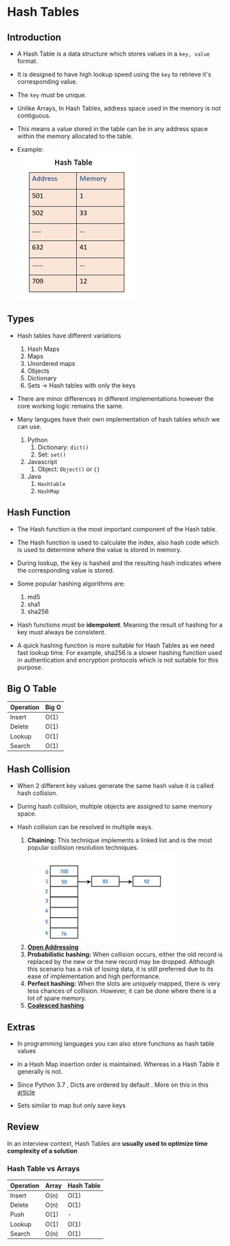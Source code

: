 # Hash Tables

## Introduction

- A Hash Table is a data structure which stores values in a `key, value` format.

- It is designed to have high lookup speed using the `key` to retrieve it's corresponding value.

- The `key` must be unique.

- Unlike Arrays, In Hash Tables, address space used in the memory is not contiguous.

- This means a value stored in the table can be in any address space within the memory allocated to the table.

- Example:  
![hashmap address space](../_images/hashmap.jpg)

## Types

- Hash tables have different variations
    1. Hash Maps
    2. Maps
    3. Unordered maps
    4. Objects
    5. Dictionary
    6. Sets -> Hash tables with only the keys


-  There are minor differences in different implementations however the core working logic remains the same.


- Many languges have their own implementation of hash tables which we can use.

    1. Python
        1. Dictionary: `dict()`
        2. Set: `set()`
    2. Javascript
        1. Object: `Object()` or `{}`
    3. Java
        1. `Hashtable`
        2. `HashMap`


## Hash Function

- The Hash function is the most important component of the Hash table.

- The Hash function is used to calculate the index, also hash code which is used to determine where the value is stored in memory.

- During lookup, the key is hashed and the resulting hash indicates where the corresponding value is stored.

- Some popular hashing algorithms are:
    1. md5
    2. sha1
    3. sha256

- Hash functions must be **idempotent**. Meaning the result of hashing for a key must always be consistent.

- A quick hashing function is more suitable for Hash Tables as we need fast lookup time. For example, sha256 is a slower hashing function used in authentication and encryption protocols which is not suitable for this purpose.

## Big O Table

| Operation | Big O |
|-----------|-------|
| Insert    | O(1)  |
| Delete    | O(1)  |
| Lookup    | O(1)  |
| Search    | O(1)  |


## Hash Collision

- When 2 different key values generate the same hash value it is called hash collision.

- During hash collision, multiple objects are assigned to same memory space.

- Hash collision can be resolved in multiple ways.
    1. **Chaining:** This technique implements a linked list and is the most popular collision resolution techniques. 
          ![hash collision](../_images/hash_collision_chaining.jpg)
    2. **[Open Addressing ](https://www.geeksforgeeks.org/hashing-set-3-open-addressing/)**
    3. **Probabilistic hashing:** When collision occurs, either the old record is replaced by the new or the new record may be dropped. Although this scenario has a risk of losing data, it is still preferred due to its ease of implementation and high performance.
    4. **Perfect hashing:** When the slots are uniquely mapped, there is very less chances of collision. However, it can be done where there is a lot of spare memory.
    5. **[Coalesced hashing](https://www.geeksforgeeks.org/coalesced-hashing/)**

## Extras

- In programming languages you can also store functions as hash table values

- In a Hash Map insertion order is maintained. Whereas in a Hash Table it generally is not.

- Since Python 3.7 , Dicts are ordered by default . More on this in this [article](https://softwaremaniacs.org/blog/2020/02/05/dicts-ordered/en/)


- Sets similar to map but only save keys

## Review

In an interview context, Hash Tables are **usually used to optimize time complexity of a solution**

### Hash Table vs Arrays

| Operation | Array | Hash Table |
|-----------|-------|------------|
| Insert    | O(n)  | O(1)       |
| Delete    | O(n)  | O(1)       |
| Push      | O(1)  | -          |
| Lookup    | O(1)  | O(1)       |
| Search    | O(n)  | O(1)       |